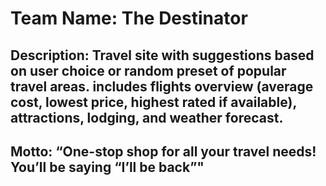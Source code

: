 # Team Name: The Destinator

## Description: Travel site with suggestions based on user choice or random preset of popular travel areas.  includes flights overview (average cost, lowest price, highest rated if available), attractions, lodging, and weather forecast.

## Motto: “One-stop shop for all your travel needs! You’ll be saying “I’ll be back”"